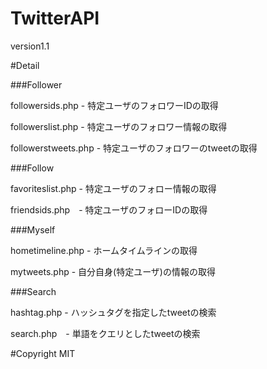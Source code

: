 # TwitterAPI
version1.1

#Detail

###Follower

followersids.php - 特定ユーザのフォロワーIDの取得

followerslist.php - 特定ユーザのフォロワー情報の取得

followerstweets.php - 特定ユーザのフォロワーのtweetの取得

###Follow

favoriteslist.php - 特定ユーザのフォロー情報の取得

friendsids.php　- 特定ユーザのフォローIDの取得

###Myself

hometimeline.php - ホームタイムラインの取得

mytweets.php - 自分自身(特定ユーザ)の情報の取得

###Search

hashtag.php - ハッシュタグを指定したtweetの検索

search.php　- 単語をクエリとしたtweetの検索

#Copyright
MIT
